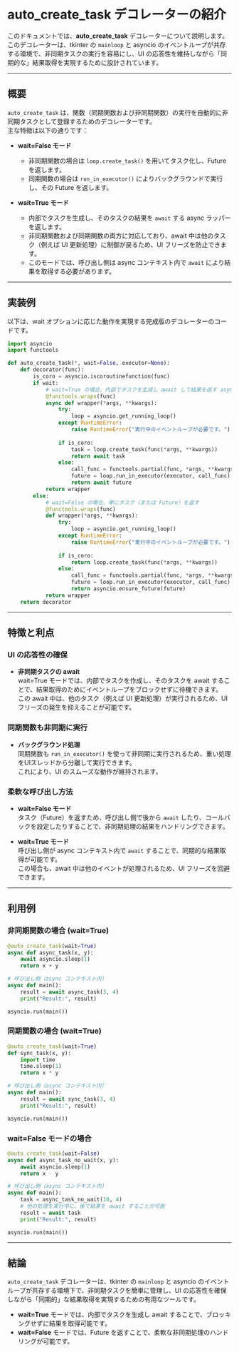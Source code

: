# auto_create_task デコレーターの紹介

このドキュメントでは、**auto_create_task** デコレーターについて説明します。このデコレーターは、tkinter の `mainloop` と asyncio のイベントループが共存する環境で、非同期タスクの実行を容易にし、UI の応答性を維持しながら「同期的な」結果取得を実現するために設計されています。

---

## 概要

`auto_create_task` は、関数（同期関数および非同期関数）の実行を自動的に非同期タスクとして登録するためのデコレーターです。  
主な特徴は以下の通りです：

- **wait=False モード**  
  - 非同期関数の場合は `loop.create_task()` を用いてタスク化し、Future を返します。  
  - 同期関数の場合は `run_in_executor()` によりバックグラウンドで実行し、その Future を返します。

- **wait=True モード**  
  - 内部でタスクを生成し、そのタスクの結果を `await` する async ラッパーを返します。  
  - 非同期関数および同期関数の両方に対応しており、await 中は他のタスク（例えば UI 更新処理）に制御が戻るため、UI フリーズを防止できます。  
  - このモードでは、呼び出し側は async コンテキスト内で `await` により結果を取得する必要があります。

---

## 実装例

以下は、wait オプションに応じた動作を実現する完成版のデコレーターのコードです。

```python
import asyncio
import functools

def auto_create_task(*, wait=False, executor=None):
    def decorator(func):
        is_coro = asyncio.iscoroutinefunction(func)
        if wait:
            # wait=True の場合、内部でタスクを生成し await して結果を返す async ラッパー
            @functools.wraps(func)
            async def wrapper(*args, **kwargs):
                try:
                    loop = asyncio.get_running_loop()
                except RuntimeError:
                    raise RuntimeError("実行中のイベントループが必要です。")
                
                if is_coro:
                    task = loop.create_task(func(*args, **kwargs))
                    return await task
                else:
                    call_func = functools.partial(func, *args, **kwargs)
                    future = loop.run_in_executor(executor, call_func)
                    return await future
            return wrapper
        else:
            # wait=False の場合、単にタスク（または Future）を返す
            @functools.wraps(func)
            def wrapper(*args, **kwargs):
                try:
                    loop = asyncio.get_running_loop()
                except RuntimeError:
                    raise RuntimeError("実行中のイベントループが必要です。")
                
                if is_coro:
                    return loop.create_task(func(*args, **kwargs))
                else:
                    call_func = functools.partial(func, *args, **kwargs)
                    future = loop.run_in_executor(executor, call_func)
                    return asyncio.ensure_future(future)
            return wrapper
    return decorator
```

---

## 特徴と利点

### UI の応答性の確保

- **非同期タスクの await**  
  wait=True モードでは、内部でタスクを作成し、そのタスクを await することで、結果取得のためにイベントループをブロックせずに待機できます。  
  この await 中は、他のタスク（例えば UI 更新処理）が実行されるため、UI フリーズの発生を抑えることが可能です。

### 同期関数も非同期に実行

- **バックグラウンド処理**  
  同期関数も `run_in_executor()` を使って非同期に実行されるため、重い処理をUIスレッドから分離して実行できます。  
  これにより、UI のスムーズな動作が維持されます。

### 柔軟な呼び出し方法

- **wait=False モード**  
  タスク（Future）を返すため、呼び出し側で後から `await` したり、コールバックを設定したりすることで、非同期処理の結果をハンドリングできます。

- **wait=True モード**  
  呼び出し側が async コンテキスト内で `await` することで、同期的な結果取得が可能です。  
  この場合も、await 中は他のイベントが処理されるため、UI フリーズを回避できます。

---

## 利用例

### 非同期関数の場合 (wait=True)

```python
@auto_create_task(wait=True)
async def async_task(x, y):
    await asyncio.sleep(1)
    return x + y

# 呼び出し側（async コンテキスト内）
async def main():
    result = await async_task(3, 4)
    print("Result:", result)

asyncio.run(main())
```

### 同期関数の場合 (wait=True)

```python
@auto_create_task(wait=True)
def sync_task(x, y):
    import time
    time.sleep(1)
    return x * y

# 呼び出し側（async コンテキスト内）
async def main():
    result = await sync_task(3, 4)
    print("Result:", result)

asyncio.run(main())
```

### wait=False モードの場合

```python
@auto_create_task(wait=False)
async def async_task_no_wait(x, y):
    await asyncio.sleep(1)
    return x - y

# 呼び出し側（async コンテキスト内）
async def main():
    task = async_task_no_wait(10, 4)
    # 他の処理を実行中に、後で結果を await することが可能
    result = await task
    print("Result:", result)

asyncio.run(main())
```

---

## 結論

`auto_create_task` デコレーターは、tkinter の `mainloop` と asyncio のイベントループが共存する環境下で、非同期タスクを簡単に管理し、UI の応答性を確保しながら「同期的」な結果取得を実現するための有用なツールです。  
- **wait=True** モードでは、内部でタスクを生成し await することで、ブロッキングせずに結果を取得可能です。  
- **wait=False** モードでは、Future を返すことで、柔軟な非同期処理のハンドリングが可能です。
